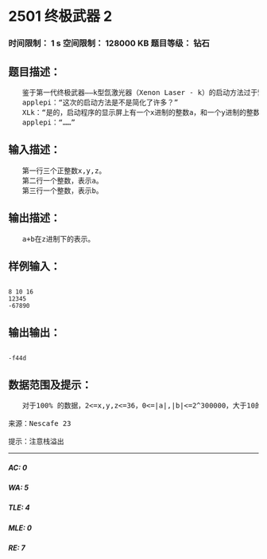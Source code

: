 # 2501 终极武器 2   
### 时间限制： 1 s     空间限制： 128000 KB     题目等级： 钻石  
## 题目描述：  

<pre>
　　鉴于第一代终极武器——k型氙激光器（Xenon Laser - k）的启动方法过于繁琐，XLk又发明了第二代终极武器。
　　applepi：“这次的启动方法是不是简化了许多？”
　　XLk：“是的，启动程序的显示屏上有一个x进制的整数a，和一个y进制的整数b，而打开第二代终极武器的密码就是这两个数的和在z进制下的表示。怎么样，够简单吧！”
　　applepi：“……”
</pre>
  
  
## 输入描述：  

<pre>
　　第一行三个正整数x,y,z。
　　第二行一个整数，表示a。
　　第三行一个整数，表示b。
</pre>
  
  
## 输出描述：  

<pre>
　　a+b在z进制下的表示。 
</pre>
  
  
## 样例输入：  

<pre><code>
8 10 16
12345
-67890
</code></pre>
  
  
## 输出输出：  

<pre><code>
-f44d
</code></pre>
  
  
## 数据范围及提示：  

<pre>
　　对于100% 的数据，2<=x,y,z<=36，0<=|a|,|b|<=2^300000，大于10的进制中用小写字母’a’~’z’表示10~35，保证没有前导0，正数和0前没有符号，负数前仅有一个负号。  
 
来源：Nescafe 23
 
提示：注意栈溢出
</pre>
  
  
***  

##### AC: 0  
##### WA: 5  
##### TLE: 4  
##### MLE: 0  
##### RE: 7  
